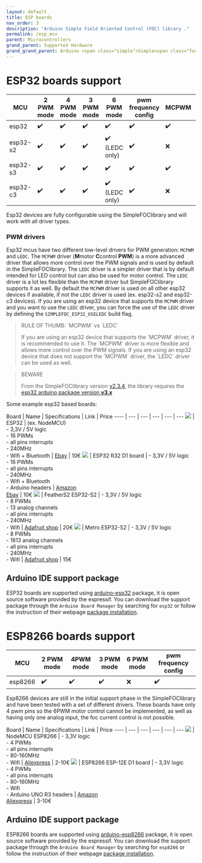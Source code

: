 ```yaml
---
layout: default
title: ESP boards
nav_order: 3
description: "Arduino Simple Field Oriented Control (FOC) library ."
permalink: /esp_mcu
parent: Microcontrollers
grand_parent: Supported Hardware
grand_grand_parent: Arduino <span class="simple">Simple<span class="foc">FOC</span>library</span>
---
```


# ESP32 boards support

MCU | 2 PWM mode | 4 PWM mode | 3 PWM mode | 6 PWM mode | pwm frequency config | MCPWM | LEDC
--- | --- |--- |--- |--- |--- |--- |--- 
esp32 | ✔️ | ✔️ | ✔️ | ✔️  | ✔️| ✔️ | ✔️ 
esp32-s2 | ✔️ | ✔️ | ✔️ | ✔️ (LEDC only)  | ✔️ | ❌| ✔️ 
esp32-s3 | ✔️ | ✔️ | ✔️ | ✔️  | ✔️ | ✔️| ✔️ 
esp32-c3 | ✔️ | ✔️ | ✔️ | ✔️ (LEDC only)  | ✔️ | ❌| ✔️ 



Esp32 devices are fully configurable using the <span class="simple">Simple<span class="foc">FOC</span>library</span> and will work with all driver types.

### PWM drivers

Esp32 mcus have two different low-level drivers for PWM generation: `MCPWM` and `LEDC`. The `MCPWM` driver (**M**motor **C**control **PWM**) is a more advanced driver that allows more control over the PWM signals and is used by default in the <span class="simple">Simple<span class="foc">FOC</span>library</span>. The `LEDC` driver is a simpler driver that is by default intended for LED control but can also be used for motor control. The `LEDC` driver is a lot les flexible than the `MCPWM` driver but <span class="simple">Simple<span class="foc">FOC</span>library</span> supports it as well.  By default the `MCPWM` driver is used on all other esp32 devices if available, if not the `LEDC` driver is used (ex. esp32-s2 and esp32-c3 devices).
If you are using an esp32 device that supports the `MCPWM` driver and you want to use the `LEDC` driver, you can force the use of the `LEDC` driver by defining the `SIMPLEFOC_ESP32_USELEDC` build flag.

<blockquote class='info' markdown="1"><p class="heading" markdown="1">RULE OF THUMB: `MCPWM` vs `LEDC`</p>
If you are using an esp32 device that supports the `MCPWM` driver, it is recommended to use it. The `MCPWM` driver is more flexible and allows more control over the PWM signals. If you are using an esp32 device that does not support the `MCPWM` driver, the `LEDC` driver can be used as well. 
</blockquote>


<blockquote class='warning'>
<p class="heading">BEWARE </p>
From the <span class="simple">Simple<span class="foc">FOC</span>library</span> version <a href="https://github.com/simplefoc/Arduino-FOC/releases">v2.3.4</a>,  the library requires the <a href='https://github.com/espressif/arduino-esp32/releases'>esp32 arduino package version <b>v3.x</b></a>
</blockquote>

Some example esp32 based boards:

 Board | Name | Specifications | Link | Price
---- | --- | --- | --- | --- | ---
[<img src="extras/Images/esp32.jpg" class="imgtable150">](https://www.ebay.com/itm/Espressif-ESP32-WLAN-Dev-Kit-Board-Development-Bluetooth-Wifi-v1-WROOM32-NodeMCU/253059783728?hash=item3aeb89dc30:g:5-8AAOSwAThb3MaZ) | ESP32 | (ex. NodeMCU)<br>- 3,3V / 5V logic<br> - 16 PWMs <br>- all pins interrupts <br>- 240MHz <br> - Wifi + Bluetooth | [Ebay](https://www.ebay.com/itm/Espressif-ESP32-WLAN-Dev-Kit-Board-Development-Bluetooth-Wifi-v1-WROOM32-NodeMCU/253059783728?hash=item3aeb89dc30:g:5-8AAOSwAThb3MaZ) | 10€
[<img src="extras/Images/d1_r32.jpg" class="imgtable150">](https://www.amazon.com/Arduino-Wireless-Bluetooth-Development-Memory/dp/B07W1K56LN/ref=sr_1_2?dchild=1&keywords=d1+r32&qid=1614849959&sr=8-2) | ESP32 R32 D1 board | - 3,3V / 5V logic<br> - 16 PWMs <br>- all pins interrupts <br>- 240MHz <br> - Wifi + Bluetooth <br> - Arduino headers | [Amazon](https://www.amazon.com/Arduino-Wireless-Bluetooth-Development-Memory/dp/B07W1K56LN/ref=sr_1_2?dchild=1&keywords=d1+r32&qid=1614849959&sr=8-2)  <br> [Ebay](https://www.ebay.com/itm/USB-B-ESP32-WiFi-Bluetooth-UNO-WeMos-D1-R32-4MB-Flash-CH340-Board-for-Arduino/264084379226?hash=item3d7ca7d65a:g:f0wAAOSwIs1cEF8l) | 10€
[<img src="extras/Images/feathers2.jpg" class="imgtable150">](https://www.adafruit.com/product/4769) | FeatherS2 ESP32-S2 | - 3,3V / 5V logic<br> - 8 PWMs <br> - 13 analog channels <br> - all pins interrupts <br>- 240MHz <br> - Wifi | [Adafruit shop](https://www.adafruit.com/product/4769) | 20€
[<img src="extras/Images/metros2.jpg" class="imgtable150">](https://learn.adafruit.com/adafruit-metro-esp32-s2) | Metro ESP32-S2 | - 3,3V / 5V logic<br> - 8 PWMs <br> - 1813 analog channels <br> - all pins interrupts <br>- 240MHz <br> - Wifi | [Adafruit shop](https://www.adafruit.com/product/4775) | 15€

## Arduino IDE support package

ESP32 boards are supported using [arduino-esp32](https://github.com/espressif/arduino-esp32) package, it is open source software provided by the espressif. You can download the support package through the `Arduino Board Manager` by searching for `esp32` or follow the instruction of their webpage [package installation](https://github.com/espressif/arduino-esp32#installation-instructions).

# ESP8266 boards support

MCU | 2 PWM mode | 4PWM mode | 3 PWM mode | 6 PWM mode | pwm frequency config 
--- | --- |--- |--- |--- |--- 
esp8266 | ✔️ | ✔️ | ✔️ | ❌ | ✔️ 

Esp8266 devices are still in the initial support phase in the <span class="simple">Simple<span class="foc">FOC</span>library</span> and have been tested with a set of different drivers. These boards have only 4 pwm pins so the 6PWM motor control cannot be implemented, as well as having only one analog input, the foc current control is not possible. 

 Board | Name | Specifications | Link | Price
---- | --- | --- | --- | --- | ---
[<img src="extras/Images/ESP8266-NodeMCU.jpg" class="imgtable150">](https://www.make-it.ca/nodemcu-arduino/nodemcu-details-specifications/) | NodeMCU ESP8266 | - 3,3V logic<br> - 4 PWMs <br>- all pins interrupts <br>- 80-160MHz <br> - Wifi | [Aliexpress](https://fr.aliexpress.com/item/4000160133215.html?spm=a2g0o.productlist.0.0.14227d91b2rMrV&algo_pvid=3643ec64-8668-484e-9d0e-b38be7b8c375&algo_exp_id=3643ec64-8668-484e-9d0e-b38be7b8c375-1&pdp_ext_f=%7B%22sku_id%22%3A%2210000000516093098%22%7D) | 2-10€
[<img src="extras/Images/esp8266_uno.png" class="imgtable150">](https://www.amazon.com/WOWOONE-Arduino-ESP8266-Development-Compatible/dp/B0899N647N?th=1) | ESP8266 ESP-12E D1 board | - 3,3V logic<br> - 4 PWMs <br>- all pins interrupts <br>- 80-160MHz <br> - Wifi <br> - Arduino UNO R3 headers | [Amazon](https://www.amazon.com/WOWOONE-Arduino-ESP8266-Development-Compatible/dp/B0899N647N?th=1)  <br> [Aliexpress](https://fr.aliexpress.com/item/32822012864.html?spm=a2g0o.productlist.0.0.21175f67HylnCb&algo_pvid=5b656b45-d8e5-416d-b5bb-25587a13ac55&algo_exp_id=5b656b45-d8e5-416d-b5bb-25587a13ac55-3&pdp_ext_f) | 3-10€


## Arduino IDE support package

ESP8266 boards are supported using [arduino-esp8266](https://github.com/esp8266/Arduino) package, it is open source software provided by the espressif. You can download the support package through the `Arduino Board Manager` by searching for `esp8266` or follow the instruction of their webpage [package installation](https://arduino-esp8266.readthedocs.io/en/latest/installing.html).
